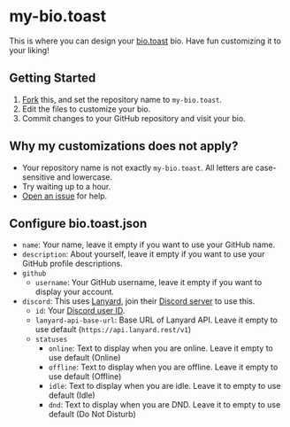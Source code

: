 # my-bio.toast
This is where you can design your [bio.toast](https://github.com/lightly-toasted/bio.toast) bio.
Have fun customizing it to your liking!

## Getting Started
1. [Fork](https://github.com/lightly-toasted/bio.toast/fork) this, and set the repository name to `my-bio.toast`.
2. Edit the files to customize your bio.
3. Commit changes to your GitHub repository and visit your bio.

## Why my customizations does not apply?
- Your repository name is not exactly `my-bio.toast`. All letters are case-sensitive and lowercase.
- Try waiting up to a hour.
- [Open an issue](https://github.com/lightly-toasted/bio.toast/issues/new) for help.

## Configure bio.toast.json
- `name`: Your name, leave it empty if you want to use your GitHub name.
- `description`: About yourself, leave it empty if you want to use your GitHub profile descriptions.
- `github`
    - `username`: Your GitHub username, leave it empty if you want to display your account.
- `discord`: This uses [Lanyard](https://github.com/Phineas/lanyard), join their [Discord server](https://discord.gg/lanyard) to use this.
    - `id`: Your [Discord user ID](https://support.discord.com/hc/en-us/articles/206346498-Where-can-I-find-my-User-Server-Message-ID). 
    - `lanyard-api-base-url`: Base URL of Lanyard API. Leave it empty to use default (`https://api.lanyard.rest/v1`)
    - `statuses`
        - `online`: Text to display when you are online. Leave it empty to use default (Online)
        - `offline`: Text to display when you are offline. Leave it empty to use default (Offline)
        - `idle`: Text to display when you are idle. Leave it to empty to use default (Idle)
        - `dnd`: Text to display when you are DND. Leave it to empty to use default (Do Not Disturb)